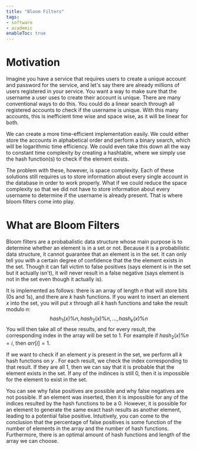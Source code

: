 ```yaml
---
title: "Bloom Filters" 
tags:
- software
- academic
enableToc: true
---
```


# Motivation
Imagine you have a service that requires users to create a unique account and password for the service, and let's say there are already millions of users registered in your service. You want a way to make sure that the username a user uses to create their account is unique. There are many conventional ways to do this. You could do a linear search through all registered accounts to check if the username is unique. With this many accounts, this is inefficient time wise and space wise, as it will be linear for both.

We can create a more time-efficient implementation easily. We could either store the accounts in alphabetical order and perform a binary search, which will be logarithmic time efficiency. We could even take this down all the way to constant time complexity by creating a hashtable, where we simply use the hash function(s) to check if the element exists.

The problem with these, however, is space complexity. Each of these solutions still requires us to store information about every single account in the database in order to work properly. What if we could reduce the space complexity so that we did not have to store information about every username to determine if the username is already present. That is where bloom filters come into play.

# What are Bloom Filters
Bloom filters are a probabalistic data structure whose main purpose is to determine whether an element is in a set or not. Because it is a probabilistic data structure, it cannot guarantee that an element is in the set. It can only tell you with a certain degree of confidence that the the element exists in the set. Though it can fall victim to false positives (says element is in the set but it actually isn't), it will never result in a false negative (says element is not in the set even though it actually is).

It is implemented as follows: there is an array of length $n$ that will store bits (0s and 1s), and there are $k$ hash functions. If you want to insert an element $x$ into the set, you will put $x$ through all $k$ hash functions and take the result modulo $n$:
$$ hash_1(x) \% n, hash_2(x) \% n, \dots, hash_k(x) \% n   $$
You will then take all of these results, and for every result, the corresponding index in the array will be set to 1. For example if $hash_2(x) \% n = i$, then $arr[i] = 1$.

If we want to check if an element $y$ is present in the set, we perform all $k$ hash functions on $y$ . For each result, we check the index corresponding to that result. If they are all 1, then we can say that it is probable that the element exists in the set. If any of the indinces is still 0, then it is impossible for the element to exist in the set.

You can see why false positives are possible and why false negatives are not possible. If an element was inserted, then it is impossible for any of the indices resulted by the hash functions to be a 0. However, it is possible for an element to generate the same exact hash results as another element, leading to a potential false positive. Intuitively, you can come to the conclusion that the percentage of false positives is some function of the number of elements in the array and the number of hash functions. Furthermore, there is an optimal amount of hash functions and length of the array we can choose.